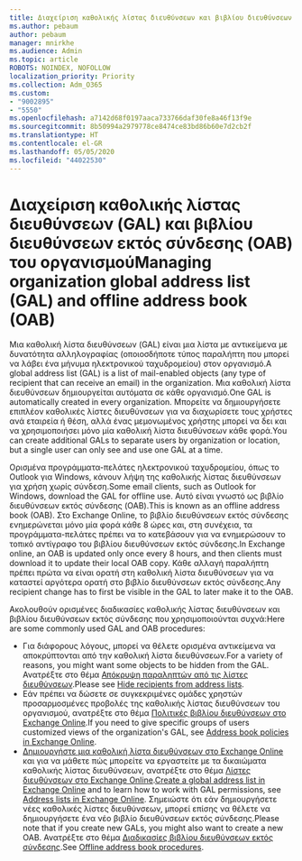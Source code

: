 ```yaml
---
title: Διαχείριση καθολικής λίστας διευθύνσεων και βιβλίου διευθύνσεων εκτός σύνδεσης του οργανισμού
ms.author: pebaum
author: pebaum
manager: mnirkhe
ms.audience: Admin
ms.topic: article
ROBOTS: NOINDEX, NOFOLLOW
localization_priority: Priority
ms.collection: Adm_O365
ms.custom:
- "9002895"
- "5550"
ms.openlocfilehash: a7142d68f0197aaca733766daf30fe8a46f13f9e
ms.sourcegitcommit: 8b50994a2979778ce8474ce83bd86b60e7d2cb2f
ms.translationtype: HT
ms.contentlocale: el-GR
ms.lasthandoff: 05/05/2020
ms.locfileid: "44022530"
---
```

# <a name="managing-organization-global-address-list-gal-and-offline-address-book-oab"></a><span data-ttu-id="16734-102">Διαχείριση καθολικής λίστας διευθύνσεων (GAL) και βιβλίου διευθύνσεων εκτός σύνδεσης (OAB) του οργανισμού</span><span class="sxs-lookup"><span data-stu-id="16734-102">Managing organization global address list (GAL) and offline address book (OAB)</span></span>

<span data-ttu-id="16734-103">Μια καθολική λίστα διευθύνσεων (GAL) είναι μια λίστα με αντικείμενα με δυνατότητα αλληλογραφίας (οποιοσδήποτε τύπος παραλήπτη που μπορεί να λάβει ένα μήνυμα ηλεκτρονικού ταχυδρομείου) στον οργανισμό.</span><span class="sxs-lookup"><span data-stu-id="16734-103">A global address list (GAL) is a list of mail-enabled objects (any type of recipient that can receive an email) in the organization.</span></span> <span data-ttu-id="16734-104">Μια καθολική λίστα διευθύνσεων δημιουργείται αυτόματα σε κάθε οργανισμό.</span><span class="sxs-lookup"><span data-stu-id="16734-104">One GAL is automatically created in every organization.</span></span> <span data-ttu-id="16734-105">Μπορείτε να δημιουργήσετε επιπλέον καθολικές λίστες διευθύνσεων για να διαχωρίσετε τους χρήστες ανά εταιρεία ή θέση, αλλά ένας μεμονωμένος χρήστης μπορεί να δει και να χρησιμοποιήσει μόνο μία καθολική λίστα διευθύνσεων κάθε φορά.</span><span class="sxs-lookup"><span data-stu-id="16734-105">You can create additional GALs to separate users by organization or location, but a single user can only see and use one GAL at a time.</span></span>

<span data-ttu-id="16734-106">Ορισμένα προγράμματα-πελάτες ηλεκτρονικού ταχυδρομείου, όπως το Outlook για Windows, κάνουν λήψη της καθολικής λίστας διευθύνσεων για χρήση χωρίς σύνδεση.</span><span class="sxs-lookup"><span data-stu-id="16734-106">Some email clients, such as Outlook for Windows, download the GAL for offline use.</span></span> <span data-ttu-id="16734-107">Αυτό είναι γνωστό ως βιβλίο διευθύνσεων εκτός σύνδεσης (OAB).</span><span class="sxs-lookup"><span data-stu-id="16734-107">This is known as an offline address book (OAB).</span></span> <span data-ttu-id="16734-108">Στο Exchange Online, το βιβλίο διευθύνσεων εκτός σύνδεσης ενημερώνεται μόνο μία φορά κάθε 8 ώρες και, στη συνέχεια, τα προγράμματα-πελάτες πρέπει να το κατεβάσουν για να ενημερώσουν το τοπικό αντίγραφο του βιβλίου διευθύνσεων εκτός σύνδεσης.</span><span class="sxs-lookup"><span data-stu-id="16734-108">In Exchange online, an OAB is updated only once every 8 hours, and then clients must download it to update their local OAB copy.</span></span> <span data-ttu-id="16734-109">Κάθε αλλαγή παραλήπτη πρέπει πρώτα να είναι ορατή στη καθολική λίστα διευθύνσεων για να καταστεί αργότερα ορατή στο βιβλίο διευθύνσεων εκτός σύνδεσης.</span><span class="sxs-lookup"><span data-stu-id="16734-109">Any recipient change has to first be visible in the GAL to later make it to the OAB.</span></span>

<span data-ttu-id="16734-110">Ακολουθούν ορισμένες διαδικασίες καθολικής λίστας διευθύνσεων και βιβλίου διευθύνσεων εκτός σύνδεσης που χρησιμοποιούνται συχνά:</span><span class="sxs-lookup"><span data-stu-id="16734-110">Here are some commonly used GAL and OAB procedures:</span></span>

- <span data-ttu-id="16734-111">Για διάφορους λόγους, μπορεί να θέλετε ορισμένα αντικείμενα να αποκρύπτονται από την καθολική λίστα διευθύνσεων.</span><span class="sxs-lookup"><span data-stu-id="16734-111">For a variety of reasons, you might want some objects to be hidden from the GAL.</span></span> <span data-ttu-id="16734-112">Ανατρέξτε στο θέμα [Απόκρυψη παραληπτών από τις λίστες διευθύνσεων](https://docs.microsoft.com/exchange/address-books/address-lists/manage-address-lists#hide-recipients-from-address-lists).</span><span class="sxs-lookup"><span data-stu-id="16734-112">Please see [Hide recipients from address lists](https://docs.microsoft.com/exchange/address-books/address-lists/manage-address-lists#hide-recipients-from-address-lists).</span></span>
- <span data-ttu-id="16734-113">Εάν πρέπει να δώσετε σε συγκεκριμένες ομάδες χρηστών προσαρμοσμένες προβολές της καθολικής λίστας διευθύνσεων του οργανισμού, ανατρέξτε στο θέμα [Πολιτικές βιβλίου διευθύνσεων στο Exchange Online](https://docs.microsoft.com/exchange/address-books/address-book-policies/address-book-policies).</span><span class="sxs-lookup"><span data-stu-id="16734-113">If you need to give specific groups of users customized views of the organization's GAL, see [Address book policies in Exchange Online](https://docs.microsoft.com/exchange/address-books/address-book-policies/address-book-policies).</span></span>
- <span data-ttu-id="16734-114">[Δημιουργήστε μια καθολική λίστα διευθύνσεων στο Exchange Online](https://docs.microsoft.com/exchange/address-books/address-lists/create-global-address-list) και για να μάθετε πώς μπορείτε να εργαστείτε με τα δικαιώματα καθολικής λίστας διευθύνσεων, ανατρέξτε στο θέμα [Λίστες διευθύνσεων στο Exchange Online](https://docs.microsoft.com/exchange/address-books/address-lists/address-lists).</span><span class="sxs-lookup"><span data-stu-id="16734-114">[Create a global address list in Exchange Online](https://docs.microsoft.com/exchange/address-books/address-lists/create-global-address-list) and to learn how to work with GAL permissions, see [Address lists in Exchange Online](https://docs.microsoft.com/exchange/address-books/address-lists/address-lists).</span></span> <span data-ttu-id="16734-115">Σημειώστε ότι εάν δημιουργήσετε νέες καθολικές λίστες διευθύνσεων, μπορεί επίσης να θέλετε να δημιουργήσετε ένα νέο βιβλίο διευθύνσεων εκτός σύνδεσης.</span><span class="sxs-lookup"><span data-stu-id="16734-115">Please note that if you create new GALs, you might also want to create a new OAB.</span></span> <span data-ttu-id="16734-116">Ανατρέξτε στο θέμα [Διαδικασίες βιβλίου διευθύνσεων εκτός σύνδεσης](https://docs.microsoft.com/exchange/address-books/offline-address-books/offline-address-book-procedures).</span><span class="sxs-lookup"><span data-stu-id="16734-116">See [Offline address book procedures](https://docs.microsoft.com/exchange/address-books/offline-address-books/offline-address-book-procedures).</span></span>
